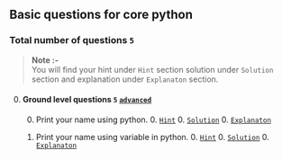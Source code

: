## Basic questions for core python

### Total number of questions `5`
> **Note :-**
><br>
> You will find your hint under `Hint` section solution under `Solution` section and explanation under `Explanaton` section.

0. #### Ground level questions `5` [`advanced`]()

    0. Print your name using python.
        0. [`Hint`]()
        0. [`Solution`]()
        0. [`Explanaton`]()
    
    0. Print your name using variable in python.
        0. [`Hint`]()
        0. [`Solution`]()
        0. [`Explanaton`]()